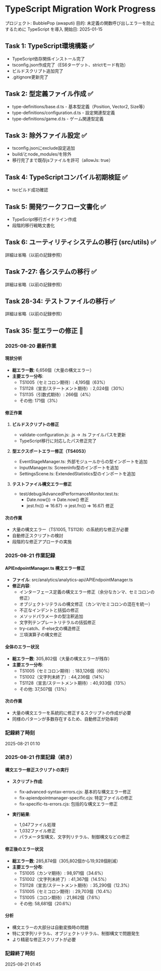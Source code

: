 # TypeScript Migration Work Progress

プロジェクト: BubblePop (awaputi)
目的: 未定義の関数呼び出しエラーを防止するために TypeScript を導入
開始日: 2025-01-15

## Task 1: TypeScript環境構築 ✅
- TypeScript依存関係インストール完了
- tsconfig.json作成完了（ES6ターゲット、strictモード有効）
- ビルドスクリプト追加完了
- .gitignore更新完了

## Task 2: 型定義ファイル作成 ✅
- type-definitions/base.d.ts - 基本型定義（Position, Vector2, Size等）
- type-definitions/configuration.d.ts - 設定関連型定義
- type-definitions/game.d.ts - ゲーム関連型定義

## Task 3: 除外ファイル設定 ✅
- tsconfig.jsonにexclude設定追加
- build/とnode_modules/を除外
- 移行完了まで既存jsファイルを許可（allowJs: true）

## Task 4: TypeScriptコンパイル初期検証 ✅
- tscビルド成功確認

## Task 5: 開発ワークフロー文書化 ✅
- TypeScript移行ガイドライン作成
- 段階的移行戦略文書化

## Task 6: ユーティリティシステムの移行 (src/utils) ✅
詳細は省略（以前の記録参照）

## Task 7-27: 各システムの移行 ✅
詳細は省略（以前の記録参照）

## Task 28-34: テストファイルの移行 ✅
詳細は省略（以前の記録参照）

## Task 35: 型エラーの修正 🔄
### 2025-08-20 最新作業

#### 現状分析
- **総エラー数**: 6,656個（大量の構文エラー）
- **主要エラー分布**:
  - TS1005（セミコロン期待）: 4,195個（63%）
  - TS1128（宣言/ステートメント期待）: 2,024個（30%）
  - TS1135（引数式期待）: 266個（4%）
  - その他: 171個（3%）

#### 修正作業
1. **ビルドスクリプトの修正**
   - validate-configuration.js: .js → .ts ファイルパスを更新
   - TypeScript移行に対応したパス修正完了

2. **型エクスポートエラー修正（TS4053）**
   - EventStageManager.ts: 外部モジュールからの型インポートを追加
   - InputManager.ts: ScreenInfo型のインポートを追加
   - SettingsScene.ts: ExtendedStatistics型のインポートを追加

3. **テストファイル構文エラー修正**
   - test/debug/AdvancedPerformanceMonitor.test.ts: 
     - Date.now(}) → Date.now() 修正
     - jest.fn(() => 16.67} → jest.fn(() => 16.67) 修正

#### 次の作業
- 大量の構文エラー（TS1005, TS1128）の系統的な修正が必要
- 自動修正スクリプトの検討
- 段階的な修正アプローチの実施

### 2025-08-21 作業記録

#### APIEndpointManager.ts 構文エラー修正
- **ファイル**: src/analytics/analytics-api/APIEndpointManager.ts
- **修正内容**:
  - インターフェース定義の構文エラー修正（余分なカンマ、セミコロンの修正）
  - オブジェクトリテラルの構文修正（カンマ/セミコロンの混在を統一）
  - 不正なインデントと括弧の修正
  - メソッドパラメータの型注釈追加
  - 文字列テンプレートリテラルの括弧修正
  - try-catch、if-else文の構造修正
  - 三項演算子の構文修正

#### 全体のエラー状況
- **総エラー数**: 305,802個（大量の構文エラーが残存）
- **主要エラー分布**:
  - TS1005（セミコロン期待）: 183,126個（60%）
  - TS1002（文字列未終了）: 44,236個（14%）
  - TS1128（宣言/ステートメント期待）: 40,933個（13%）
  - その他: 37,507個（13%）

#### 次の作業
- 大量の構文エラーを系統的に修正するスクリプトの作成が必要
- 同様のパターンが多数存在するため、自動修正が効率的

### 記録終了時刻
2025-08-21 01:10

### 2025-08-21 作業記録（続き）

#### 構文エラー修正スクリプトの実行
- **スクリプト作成**:
  - fix-advanced-syntax-errors.cjs: 基本的な構文エラー修正
  - fix-apiendpointmanager-specific.cjs: 特定ファイルの修正
  - fix-specific-ts-errors.cjs: 包括的な構文エラー修正

- **実行結果**:
  - 1,047ファイル処理
  - 1,032ファイル修正
  - パラメータ型構文、文字列リテラル、制御構文などの修正

#### 修正後のエラー状況
- **総エラー数**: 285,874個（305,802個から19,928個削減）
- **主要エラー分布**:
  - TS1005（カンマ期待）: 98,971個（34.6%）
  - TS1002（文字列未終了）: 41,367個（14.5%）
  - TS1128（宣言/ステートメント期待）: 35,290個（12.3%）
  - TS1005（セミコロン期待）: 29,703個（10.4%）
  - TS1005（コロン期待）: 21,862個（7.6%）
  - その他: 58,681個（20.6%）

#### 分析
- 構文エラーの大部分は自動変換時の問題
- 特に文字列リテラル、オブジェクトリテラル、制御構文で問題発生
- より精密な修正スクリプトが必要

### 記録終了時刻
2025-08-21 01:45